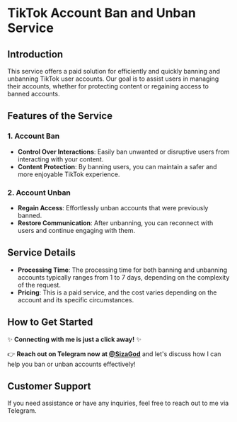 # TikTok Account Ban and Unban Service

## Introduction

This service offers a paid solution for efficiently and quickly banning and unbanning TikTok user accounts. Our goal is to assist users in managing their accounts, whether for protecting content or regaining access to banned accounts.

## Features of the Service

### 1. Account Ban
- **Control Over Interactions**: Easily ban unwanted or disruptive users from interacting with your content.
- **Content Protection**: By banning users, you can maintain a safer and more enjoyable TikTok experience.

### 2. Account Unban
- **Regain Access**: Effortlessly unban accounts that were previously banned.
- **Restore Communication**: After unbanning, you can reconnect with users and continue engaging with them.

## Service Details
- **Processing Time**: The processing time for both banning and unbanning accounts typically ranges from 1 to 7 days, depending on the complexity of the request.
- **Pricing**: This is a paid service, and the cost varies depending on the account and its specific circumstances.

## How to Get Started
✨ **Connecting with me is just a click away!** ✨ 

👉 **Reach out on Telegram now at [@SizaGod](https://t.me/SizaGod)** and let's discuss how I can help you ban or unban accounts effectively!

## Customer Support
If you need assistance or have any inquiries, feel free to reach out to me via Telegram.
